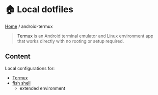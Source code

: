 # 🏠 Local dotfiles

[Home](https://github.com/aronnebrivio/dotfiles-local/tree/master) / android-termux

> [Termux](https://termux.com/) is an Android terminal emulator and Linux environment app that works directly with no rooting or setup required.

## Content
Local configurations for:
- [Termux](https://termux.com/)
- [fish shell](https://fishshell.com)
  - extended environment
